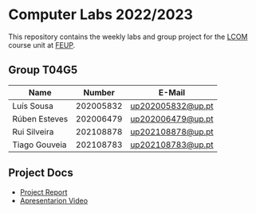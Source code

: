 # Computer Labs 2022/2023

This repository contains the weekly labs and group project for the [LCOM](https://sigarra.up.pt/feup/pt/ucurr_geral.ficha_uc_view?pv_ocorrencia_id=520323) course unit at [FEUP](https://sigarra.up.pt/feup/pt/web_page.inicial).

## Group T04G5
| Name             | Number    | E-Mail             |
| ---------------- | --------- | ------------------ |
| Luís Sousa       | 202005832 | up202005832@up.pt  |
| Rúben Esteves    | 202006479 | up202006479@up.pt  |
| Rui Silveira     | 202108878 | up202108878@up.pt  |
| Tiago Gouveia    | 202108783 | up202108783@up.pt  |

## Project Docs

  - [Project Report](proj/docs/LC-report.pdf)
  - [Apresentarion Video](proj/docs/lcomVideo.mp4)
